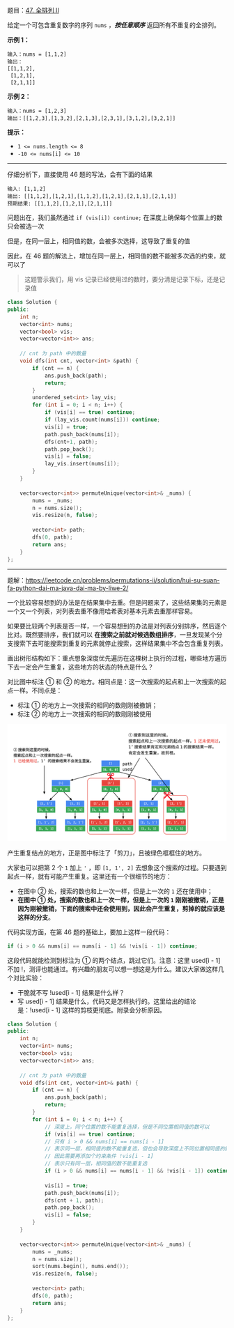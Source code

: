 题目：[47. 全排列 II](https://leetcode.cn/problems/permutations-ii/)

给定一个可包含重复数字的序列 `nums` ，***按任意顺序*** 返回所有不重复的全排列。

**示例 1：**

```
输入：nums = [1,1,2]
输出：
[[1,1,2],
 [1,2,1],
 [2,1,1]]
```

**示例 2：**

```
输入：nums = [1,2,3]
输出：[[1,2,3],[1,3,2],[2,1,3],[2,3,1],[3,1,2],[3,2,1]]
```

**提示：**

- `1 <= nums.length <= 8`
- `-10 <= nums[i] <= 10`

---

仔细分析下，直接使用 46 题的写法，会有下面的结果

```
输入: [1,1,2]
输出: [[1,1,2],[1,2,1],[1,1,2],[1,2,1],[2,1,1],[2,1,1]]
预期结果: [[1,1,2],[1,2,1],[2,1,1]]
```

问题出在，我们虽然通过 `if (vis[i]) continue;` 在深度上确保每个位置上的数只会被选一次

但是，在同一层上，相同值的数，会被多次选择，这导致了重复的值

因此，在 46 题的解法上，增加在同一层上，相同值的数不能被多次选的约束，就可以了

> 这题警示我们，用 vis 记录已经使用过的数时，要分清是记录下标，还是记录值

```c++
class Solution {
public:
    int n;
    vector<int> nums;
    vector<bool> vis;
    vector<vector<int>> ans;

    // cnt 为 path 中的数量
    void dfs(int cnt, vector<int> &path) {
        if (cnt == n) {
            ans.push_back(path);
            return;
        }
        unordered_set<int> lay_vis;
        for (int i = 0; i < n; i++) {
            if (vis[i] == true) continue;
            if (lay_vis.count(nums[i])) continue;
            vis[i] = true;
            path.push_back(nums[i]);
            dfs(cnt+1, path);
            path.pop_back();
            vis[i] = false;
            lay_vis.insert(nums[i]);
        }
    }

    vector<vector<int>> permuteUnique(vector<int>& _nums) {
        nums = _nums;
        n = nums.size();
        vis.resize(n, false);
        
        vector<int> path;
        dfs(0, path);
        return ans;
    }
};
```



---

题解：https://leetcode.cn/problems/permutations-ii/solution/hui-su-suan-fa-python-dai-ma-java-dai-ma-by-liwe-2/

一个比较容易想到的办法是在结果集中去重。但是问题来了，这些结果集的元素是一个又一个列表，对列表去重不像用哈希表对基本元素去重那样容易。

如果要比较两个列表是否一样，一个容易想到的办法是对列表分别排序，然后逐个比对。既然要排序，我们就可以 **在搜索之前就对候选数组排序**，一旦发现某个分支搜索下去可能搜索到重复的元素就停止搜索，这样结果集中不会包含重复列表。

画出树形结构如下：重点想象深度优先遍历在这棵树上执行的过程，哪些地方遍历下去一定会产生重复，这些地方的状态的特点是什么？

对比图中标注 ① 和 ② 的地方。相同点是：这一次搜索的起点和上一次搜索的起点一样。不同点是：

- 标注 ① 的地方上一次搜索的相同的数刚刚被撤销；
- 标注 ② 的地方上一次搜索的相同的数刚刚被使用

![image.png](../doc/1600386643-uhkGmW-image.png)


产生重复结点的地方，正是图中标注了「剪刀」，且被绿色框框住的地方。

大家也可以把第 2 个 `1` 加上 `'` ，即 `[1, 1', 2]` 去想象这个搜索的过程。只要遇到起点一样，就有可能产生重复。这里还有一个很细节的地方：

- 在图中 ② 处，搜索的数也和上一次一样，但是上一次的 `1` 还在使用中；
- **在图中 ① 处，搜索的数也和上一次一样，但是上一次的 `1` 刚刚被撤销，正是因为刚被撤销，下面的搜索中还会使用到，因此会产生重复，剪掉的就应该是这样的分支**。

代码实现方面，在第 46 题的基础上，要加上这样一段代码：

```c++
if (i > 0 && nums[i] == nums[i - 1] && !vis[i - 1]) continue;
```

这段代码就能检测到标注为 ① 的两个结点，跳过它们。注意：这里 used[i - 1] 不加 !，测评也能通过。有兴趣的朋友可以想一想这是为什么。建议大家做这样几个对比实验：

- 干脆就不写 !used[i - 1] 结果是什么样？
- 写 used[i - 1] 结果是什么，代码又是怎样执行的。这里给出的结论是：!used[i - 1] 这样的剪枝更彻底。附录会分析原因。

```c++
class Solution {
public:
    int n;
    vector<int> nums;
    vector<bool> vis;
    vector<vector<int>> ans;

    // cnt 为 path 中的数量
    void dfs(int cnt, vector<int>& path) {
        if (cnt == n) {
            ans.push_back(path);
            return;
        }
        for (int i = 0; i < n; i++) {
            // 深度上，同个位置的数不能重复选择，但是不同位置相同值的数可以
            if (vis[i] == true) continue;
            // 只有 i > 0 && nums[i] == nums[i - 1] 
            // 表示同一层，相同值的数不能重复选，但也会导致深度上不同位置相同值的数被剪枝
            // 因此需要再添加个约束条件 !vis[i - 1]
            // 表示只有同一层，相同值的数不能重复选
            if (i > 0 && nums[i] == nums[i - 1] && !vis[i - 1]) continue;  

            vis[i] = true;
            path.push_back(nums[i]);
            dfs(cnt + 1, path);
            path.pop_back();
            vis[i] = false;
        }
    }

    vector<vector<int>> permuteUnique(vector<int>& _nums) {
        nums = _nums;
        n = nums.size();
        sort(nums.begin(), nums.end());
        vis.resize(n, false);

        vector<int> path;
        dfs(0, path);
        return ans;
    }
};
```

